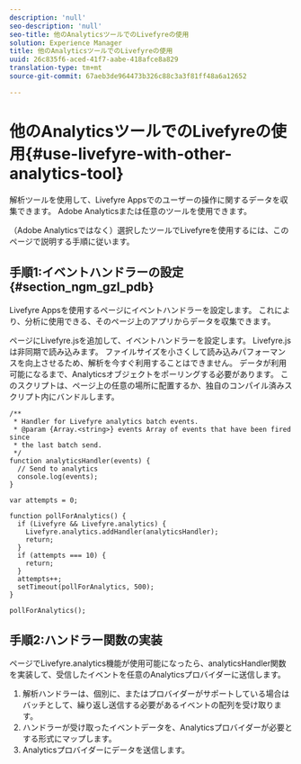 ```yaml
---
description: 'null'
seo-description: 'null'
seo-title: 他のAnalyticsツールでのLivefyreの使用
solution: Experience Manager
title: 他のAnalyticsツールでのLivefyreの使用
uuid: 26c835f6-aced-41f7-aabe-418afce8a829
translation-type: tm+mt
source-git-commit: 67aeb3de964473b326c88c3a3f81ff48a6a12652

---
```



# 他のAnalyticsツールでのLivefyreの使用{#use-livefyre-with-other-analytics-tool}

解析ツールを使用して、Livefyre Appsでのユーザーの操作に関するデータを収集できます。 Adobe Analyticsまたは任意のツールを使用できます。

（Adobe Analyticsではなく）選択したツールでLivefyreを使用するには、このページで説明する手順に従います。

## 手順1:イベントハンドラーの設定 {#section_ngm_gzl_pdb}

Livefyre Appsを使用するページにイベントハンドラーを設定します。 これにより、分析に使用できる、そのページ上のアプリからデータを収集できます。

ページにLivefyre.jsを追加して、イベントハンドラーを設定します。 Livefyre.jsは非同期で読み込みます。 ファイルサイズを小さくして読み込みパフォーマンスを向上させるため、解析を今すぐ利用することはできません。 データが利用可能になるまで、Analyticsオブジェクトをポーリングする必要があります。 このスクリプトは、ページ上の任意の場所に配置するか、独自のコンパイル済みスクリプト内にバンドルします。

```
/** 
 * Handler for Livefyre analytics batch events. 
 * @param {Array.<string>} events Array of events that have been fired since 
 * the last batch send. 
 */ 
function analyticsHandler(events) { 
  // Send to analytics 
  console.log(events); 
} 
 
var attempts = 0; 
 
function pollForAnalytics() { 
  if (Livefyre && Livefyre.analytics) { 
    Livefyre.analytics.addHandler(analyticsHandler); 
    return; 
  } 
  if (attempts === 10) { 
    return; 
  } 
  attempts++; 
  setTimeout(pollForAnalytics, 500); 
} 
 
pollForAnalytics(); 
```

## 手順2:ハンドラー関数の実装

ページでLivefyre.analytics機能が使用可能になったら、analyticsHandler関数を実装して、受信したイベントを任意のAnalyticsプロバイダーに送信します。

1. 解析ハンドラーは、個別に、またはプロバイダーがサポートしている場合はバッチとして、繰り返し送信する必要があるイベントの配列を受け取ります。
1. ハンドラーが受け取ったイベントデータを、Analyticsプロバイダーが必要とする形式にマップします。
1. Analyticsプロバイダーにデータを送信します。

